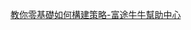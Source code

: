 

[教你零基礎如何構建策略-富途牛牛幫助中心](https://support.futunn.com/topic641?global_content=%7B%22promote_id%22%3A13766%2C%22sub_promote_id%22%3A8%7D)






